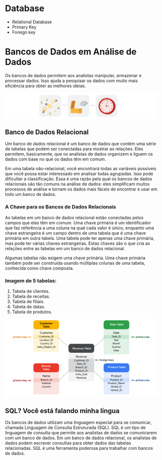 # Database

- Relational Database
- Primary Key
- Foreign key

# Bancos de Dados em Análise de Dados

Os bancos de dados permitem aos analistas manipular, armazenar e processar dados. Isso ajuda a pesquisar os dados com muito mais eficiência para obter as melhores ideias.

![Alt text](image-1.png)

## Banco de Dados Relacional

Um banco de dados relacional é um banco de dados que contém uma série de tabelas que podem ser conectadas para mostrar as relações. Eles permitem, basicamente, que os analistas de dados organizem e liguem os dados com base no que os dados têm em comum.

Em uma tabela não-relacional, você encontrará todas as variáveis possíveis que você possa estar interessado em analisar todas agrupadas. Isso pode dificultar a classificação. Essa é uma razão pela qual os bancos de dados relacionais são tão comuns na análise de dados: eles simplificam muitos processos de análise e tornam os dados mais fáceis de encontrar e usar em todo um banco de dados.

### A Chave para os Bancos de Dados Relacionais

As tabelas em um banco de dados relacional estão conectadas pelos campos que elas têm em comum. Uma chave primária é um identificador que faz referência a uma coluna na qual cada valor é único, enquanto uma chave estrangeira é um campo dentro de uma tabela que é uma chave primária em outra tabela. Uma tabela pode ter apenas uma chave primária, mas pode ter várias chaves estrangeiras. Estas chaves são o que cria as relações entre as tabelas em um banco de dados relacional.

Algumas tabelas não exigem uma chave primária. Uma chave primária também pode ser construída usando múltiplas colunas de uma tabela, conhecida como chave composta.

### Imagem de 5 tabelas:
1. Tabela de clientes.
2. Tabela de receitas.
3. Tabela de filiais.
4. Tabela de datas.
5. Tabela de produtos.

![Alt text](image.png)

## SQL? Você está falando minha língua

Os bancos de dados utilizam uma linguagem especial para se comunicar, chamada Linguagem de Consulta Estruturada (SQL). SQL é um tipo de linguagem de consulta que permite aos analistas de dados se comunicarem com um banco de dados. Em um banco de dados relacional, os analistas de dados podem escrever consultas para obter dados das tabelas relacionadas. SQL é uma ferramenta poderosa para trabalhar com bancos de dados.
